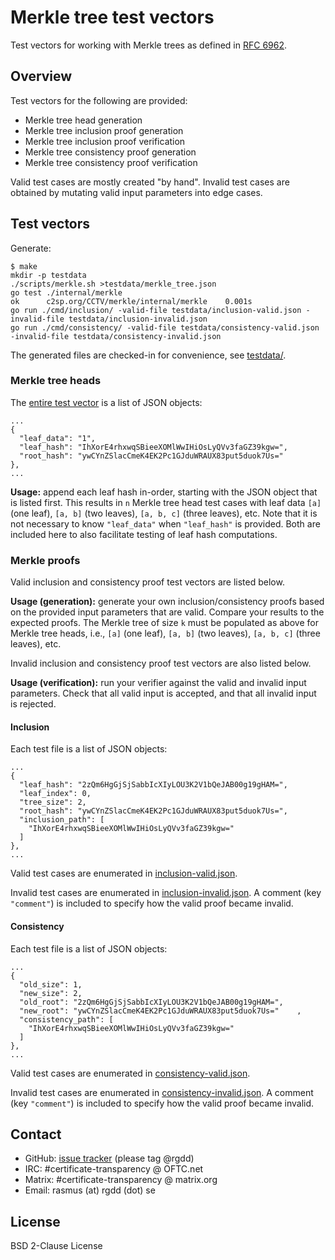 # Merkle tree test vectors

Test vectors for working with Merkle trees as defined in [RFC 6962][].

[RFC 6962]: https://datatracker.ietf.org/doc/html/rfc6962

## Overview

Test vectors for the following are provided:

  - Merkle tree head generation
  - Merkle tree inclusion proof generation
  - Merkle tree inclusion proof verification
  - Merkle tree consistency proof generation
  - Merkle tree consistency proof verification

Valid test cases are mostly created "by hand".  Invalid test cases are obtained
by mutating valid input parameters into edge cases.

## Test vectors

Generate:

    $ make
    mkdir -p testdata
    ./scripts/merkle.sh >testdata/merkle_tree.json
    go test ./internal/merkle
    ok      c2sp.org/CCTV/merkle/internal/merkle    0.001s
    go run ./cmd/inclusion/ -valid-file testdata/inclusion-valid.json -invalid-file testdata/inclusion-invalid.json
    go run ./cmd/consistency/ -valid-file testdata/consistency-valid.json -invalid-file testdata/consistency-invalid.json

The generated files are checked-in for convenience, see [testdata/](./testdata).

### Merkle tree heads

The [entire test vector](./testdata/merkle_tree.json) is a list of JSON objects:

    ...
    {
      "leaf_data": "1",
      "leaf_hash": "IhXorE4rhxwqSBieeXOMlWwIHiOsLyQVv3faGZ39kgw=",
      "root_hash": "ywCYnZSlacCmeK4EK2Pc1GJduWRAUX83put5duok7Us="
    },
    ...


**Usage:**
append each leaf hash in-order, starting with the JSON object that is listed
first.  This results in `n` Merkle tree head test cases with leaf data `[a]`
(one leaf), `[a, b]` (two leaves), `[a, b, c]` (three leaves), etc.  Note that
it is not necessary to know `"leaf_data"` when `"leaf_hash"` is provided.  Both
are included here to also facilitate testing of leaf hash computations.

### Merkle proofs

Valid inclusion and consistency proof test vectors are listed below.

**Usage (generation):**
generate your own inclusion/consistency proofs based on the provided input
parameters that are valid.  Compare your results to the expected proofs.  The
Merkle tree of size `k` must be populated as above for Merkle tree heads, i.e.,
`[a]` (one leaf), `[a, b]` (two leaves), `[a, b, c]` (three leaves), etc.

Invalid inclusion and consistency proof test vectors are also listed below.

**Usage (verification):**
run your verifier against the valid and invalid input parameters.  Check that
all valid input is accepted, and that all invalid input is rejected.

#### Inclusion

Each test file is a list of JSON objects:

    ...
    {
      "leaf_hash": "2zQm6HgGjSjSabbIcXIyLOU3K2V1bQeJAB00g19gHAM=",
      "leaf_index": 0,
      "tree_size": 2,
      "root_hash": "ywCYnZSlacCmeK4EK2Pc1GJduWRAUX83put5duok7Us=",
      "inclusion_path": [
        "IhXorE4rhxwqSBieeXOMlWwIHiOsLyQVv3faGZ39kgw="
      ]
    },
    ...

Valid test cases are enumerated in
[inclusion-valid.json](./testdata/inclusion-valid.json).

Invalid test cases are enumerated in
[inclusion-invalid.json](./testdata/inclusion-invalid.json).  A comment (key
`"comment"`) is included to specify how the valid proof became invalid.

#### Consistency

Each test file is a list of JSON objects:

    ...
    {
      "old_size": 1,
      "new_size": 2,
      "old_root": "2zQm6HgGjSjSabbIcXIyLOU3K2V1bQeJAB00g19gHAM=",
      "new_root": "ywCYnZSlacCmeK4EK2Pc1GJduWRAUX83put5duok7Us="	,
      "consistency_path": [
        "IhXorE4rhxwqSBieeXOMlWwIHiOsLyQVv3faGZ39kgw="
      ]
    },
    ...

Valid test cases are enumerated in
[consistency-valid.json](./testdata/sect-2.1.4.2-valid.json).

Invalid test cases are enumerated in
[consistency-invalid.json](./testdata/consistency-invalid.json).  A comment (key
`"comment"`) is included to specify how the valid proof became invalid.

## Contact

  - GitHub: [issue tracker][] (please tag @rgdd)
  - IRC: #certificate-transparency @ OFTC.net
  - Matrix: #certificate-transparency @ matrix.org
  - Email: rasmus (at) rgdd (dot) se

[issue tracker]: https://github.com/C2SP/CCTV/issues

## License

BSD 2-Clause License
